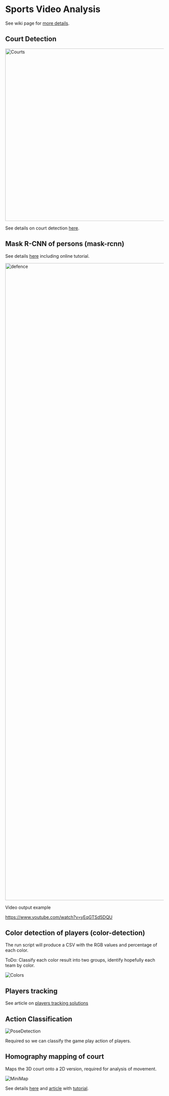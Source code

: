 # Sports Video Analysis

See wiki page for [more details](https://github.com/stephanj/basketballVideoAnalysis/wiki).

## Court Detection

<img width="548" alt="Courts" src="https://user-images.githubusercontent.com/179457/71198821-f0e0f400-2294-11ea-8253-3d6ff20fcbf9.png">

See details on court detection [here](https://github.com/stephanj/basketballVideoAnalysis/tree/master/court-detection).

## Mask R-CNN of persons (mask-rcnn)

See details [here](https://github.com/stephanj/basketballVideoAnalysis/tree/master/mask-rcnn) including online tutorial.

[<img width="2025" alt="defence" src="https://user-images.githubusercontent.com/179457/70865878-af81d900-1f62-11ea-85d1-44db19a0f7f3.jpg">](https://www.youtube.com/watch?v=yEqGTSd5DQU)

Video output example

https://www.youtube.com/watch?v=yEqGTSd5DQU

## Color detection of players (color-detection)

The run script will produce a CSV with the RGB values and percentage of each color.

ToDo:  Classify each color result into two groups, identify hopefully each team by color.

![Colors](https://user-images.githubusercontent.com/179457/71019085-040b8c80-20fa-11ea-8e44-d22759d9352a.jpg)

## Players tracking

See article on [players tracking solutions](https://github.com/stephanj/basketballVideoAnalysis/wiki/Tracking-Players)

## Action Classification

![PoseDetection](https://user-images.githubusercontent.com/179457/71200350-23d8b700-2298-11ea-85eb-37b2c8d07b76.png)

Required so we can classify the game play action of players.

## Homography mapping of court

Maps the 3D court onto a 2D version, required for analysis of movement.

![MiniMap](https://user-images.githubusercontent.com/179457/71530819-2c5e6c80-28ec-11ea-91fe-4dc9d2d19793.jpg)

See details [here](https://github.com/stephanj/basketballVideoAnalysis/tree/master/homography-mapping)
and [article](https://www.linkedin.com/pulse/journey-towards-creating-basketball-mini-map-stephan-janssen/) with [tutorial](https://github.com/stephanj/basketballVideoAnalysis/tree/master/mini-map-tutorial).

